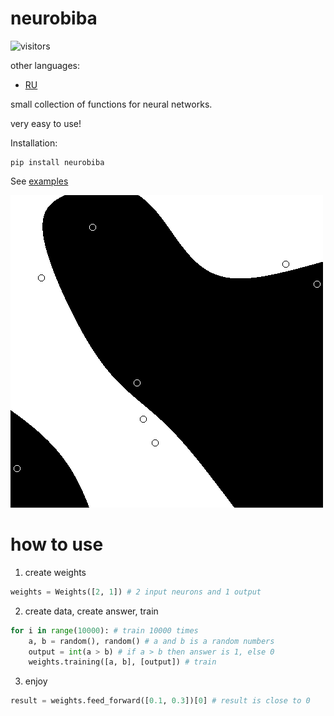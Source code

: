 # neurobiba

![visitors](https://visitor-badge.laobi.icu/badge?page_id=displaceman.neurobiba)

other languages:

- [RU](./README.ru.md)

small collection of functions for neural networks.

very easy to use!

Installation:

```
pip install neurobiba
```

See [examples](./examples)

![example_01](./examples/example_01.PNG)

# how to use

1. create weights

```python
weights = Weights([2, 1]) # 2 input neurons and 1 output
```

2. create data, create answer, train

```python
for i in range(10000): # train 10000 times
    a, b = random(), random() # a and b is a random numbers
    output = int(a > b) # if a > b then answer is 1, else 0
    weights.training([a, b], [output]) # train
```

3. enjoy

```python
result = weights.feed_forward([0.1, 0.3])[0] # result is close to 0
```
